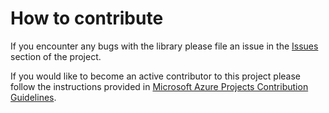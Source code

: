 # How to contribute

If you encounter any bugs with the library please file an issue in the [Issues](https://github.com/Azure/azure-sdk-for-android/issues) section of the project.

If you would like to become an active contributor to this project please follow the instructions provided in [Microsoft Azure Projects Contribution Guidelines](https://opensource.microsoft.com/collaborate).
